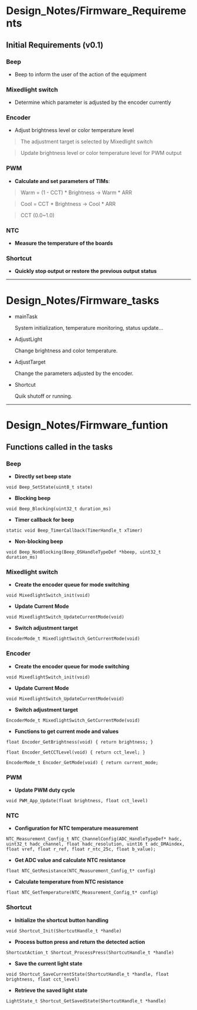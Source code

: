 # Design_Notes/Firmware_Requirements

## Initial Requirements (v0.1)
### Beep
  - Beep to inform the user of the action of the equipment

### Mixedlight switch
  - Determine which parameter is adjusted by the encoder currently

### Encoder
  - Adjust brightness level or color temperature level
  > The adjustment target is selected by Mixedlight switch

  > Update brightness level or color temperature level for PWM output

### PWM
  - **Calculate and set parameters of TIMs**:
  > Warm = (1 - CCT) * Brightness ->  Warm * ARR

  > Cool = CCT * Brightness       ->  Cool * ARR

  > CCT (0.0~1.0)

### NTC
  - **Measure the temperature of the boards**

### Shortcut
  - **Quickly stop output or restore the previous output status**

---
# Design_Notes/Firmware_tasks
- mainTask
  
  System initialization, temperature monitoring, status update... 

- AdjustLight
  
  Change brightness and color temperature.

- AdjustTarget
  
  Change the parameters adjusted by the encoder.

- Shortcut
  
  Quik shutoff or running.

---
# Design_Notes/Firmware_funtion

## Functions called in the tasks
### Beep
  - **Directly set beep state**
  
  `void Beep_SetState(uint8_t state)`

  - **Blocking beep**
  
  `void Beep_Blocking(uint32_t duration_ms)`

  - **Timer callback for beep**
  
  `static void Beep_TimerCallback(TimerHandle_t xTimer)`

  - **Non-blocking beep**
  
  `void Beep_NonBlocking(Beep_OSHandleTypeDef *hbeep, uint32_t duration_ms)`

### Mixedlight switch
  - **Create the encoder queue for mode switching**
  
  `void MixedlightSwitch_init(void)`

  - **Update Current Mode**
  
  `void MixedlightSwitch_UpdateCurrentMode(void)`

  - **Switch adjustment target**
  
  `EncoderMode_t MixedlightSwitch_GetCurrentMode(void)`

### Encoder
  - **Create the encoder queue for mode switching**
  
  `void MixedlightSwitch_init(void)`

  - **Update Current Mode**
  
  `void MixedlightSwitch_UpdateCurrentMode(void)`

  - **Switch adjustment target**
  
  `EncoderMode_t MixedlightSwitch_GetCurrentMode(void)`

  - **Functions to get current mode and values**
   
  `float Encoder_GetBrightness(void) { return brightness; }`

  `float Encoder_GetCCTLevel(void) { return cct_level; }`
  
  `EncoderMode_t Encoder_GetMode(void) { return current_mode; `

### PWM
  - **Update PWM duty cycle**
  
  `void PWM_App_Update(float brightness, float cct_level)`

### NTC
  - **Configuration for NTC temperature measurement**
  
  `NTC_Measurement_Config_t NTC_ChannelConfig(ADC_HandleTypeDef* hadc, uint32_t hadc_channel, float hadc_resolution, uint16_t adc_DMAindex, float vref, float r_ref, float r_ntc_25c, float b_value);`

  - **Get ADC value and calculate NTC resistance**
  
  `float NTC_GetResistance(NTC_Measurement_Config_t* config)`

  - **Calculate temperature from NTC resistance**
  
  `float NTC_GetTemperature(NTC_Measurement_Config_t* config)`

### Shortcut
  - **Initialize the shortcut button handling**

  `void Shortcut_Init(ShortcutHandle_t *handle)`

  - **Process button press and return the detected action**

  `ShortcutAction_t Shortcut_ProcessPress(ShortcutHandle_t *handle)`

  - **Save the current light state**

  `void Shortcut_SaveCurrentState(ShortcutHandle_t *handle, float brightness, float cct_level)`

  - **Retrieve the saved light state**
  
  `LightState_t Shortcut_GetSavedState(ShortcutHandle_t *handle)`
